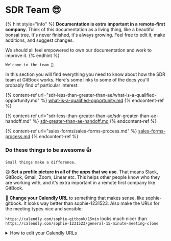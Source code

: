 # SDR Team 😎

{% hint style="info" %}
**Documentation is extra important in a remote-first company**. Think of this documentation as a living thing, like a beautiful bonsai tree. It's never finished, it's always growing. Feel free to edit it, make additions, and suggest changes.&#x20;

We should all feel empowered to own our documentation and work to improve it.
{% endhint %}

`Welcome to the team 💪`

In this section you will find everything you need to know about how the SDR team at GitBook works. Here's some links to some of the docs you'll probably find of particular interest:&#x20;

{% content-ref url="sdr-less-than-greater-than-ae/what-is-a-qualified-opportunity.md" %}
[what-is-a-qualified-opportunity.md](sdr-less-than-greater-than-ae/what-is-a-qualified-opportunity.md)
{% endcontent-ref %}

{% content-ref url="sdr-less-than-greater-than-ae/sdr-greater-than-ae-handoff.md" %}
[sdr-greater-than-ae-handoff.md](sdr-less-than-greater-than-ae/sdr-greater-than-ae-handoff.md)
{% endcontent-ref %}

{% content-ref url="sales-forms/sales-forms-process.md" %}
[sales-forms-process.md](sales-forms/sales-forms-process.md)
{% endcontent-ref %}



### Do these things to be awesome 👍

`Small things make a difference.`&#x20;

:smile: **Set a profile picture in all of the apps that we use**. That means Slack, GitBook, Gmail, Zoom, Linear etc. This helps other people know who they are working with, and it's extra important in a remote first company like GitBook.



📆 **Change your Calendly URL** to something that makes sense, like sophie-gitbook. It looks way better than sophie-1231523. Also make the URLs for the meeting types nice and sensible:

`https://calendly.com/sophie-gitbook/15min` looks much nicer than `https://calendly.com/sophie-1231523/general-15-minute-meeting-clone`

<details>

<summary>How to edit your Calendly URLs</summary>

[Change your main scheduling link](https://help.calendly.com/hc/en-us/articles/223195448-Manage-your-account-settings-an-overview#customize-your-scheduling-page-link-0-2)

[Change the link for each event type](https://assets-help-site.calendly.com/help/article/how-to-change-the-link-for-an-event-specific-scheduling-page/)

</details>

